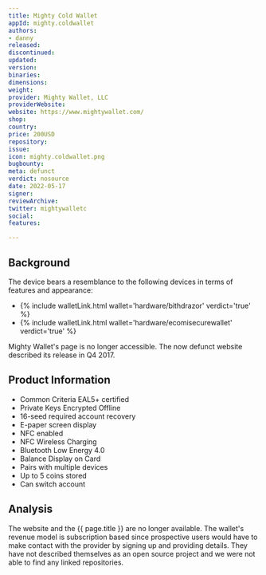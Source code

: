 ```yaml
---
title: Mighty Cold Wallet
appId: mighty.coldwallet
authors:
- danny
released: 
discontinued: 
updated: 
version: 
binaries: 
dimensions: 
weight: 
provider: Mighty Wallet, LLC
providerWebsite: 
website: https://www.mightywallet.com/
shop: 
country: 
price: 200USD
repository: 
issue: 
icon: mighty.coldwallet.png
bugbounty: 
meta: defunct
verdict: nosource
date: 2022-05-17
signer: 
reviewArchive: 
twitter: mightywalletc
social: 
features: 

---
```


## Background

The device bears a resemblance to the following devices in terms of features and appearance: 

- {% include walletLink.html wallet='hardware/bithdrazor' verdict='true' %}
- {% include walletLink.html wallet='hardware/ecomisecurewallet' verdict='true' %}

Mighty Wallet's page is no longer accessible. The now defunct website described its release in Q4 2017. 

## Product Information 

>
- Common Criteria EAL5+ certified
- Private Keys Encrypted Offline
- 16-seed required account recovery
- E-paper screen display
- NFC enabled
- NFC Wireless Charging
- Bluetooth Low Energy 4.0
- Balance Display on Card
- Pairs with multiple devices
- Up to 5 coins stored
- Can switch account

## Analysis 

The website and the {{ page.title }} are no longer available. The wallet's revenue model is subscription based since prospective users would have to make contact with the provider by signing up and providing details. They have not described themselves as an open source project and we were not able to find any linked repositories. 

